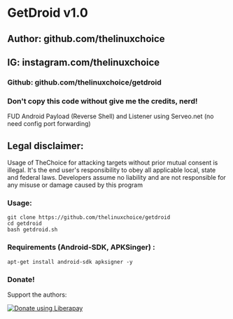 # GetDroid v1.0
## Author: github.com/thelinuxchoice
## IG: instagram.com/thelinuxchoice
### Github: github.com/thelinuxchoice/getdroid
### Don't copy this code without give me the credits, nerd! 

FUD Android Payload (Reverse Shell) and Listener using Serveo.net (no need config port forwarding)

## Legal disclaimer:
Usage of TheChoice for attacking targets without prior mutual consent is illegal. It's the end user's responsibility to obey all applicable local, state and federal laws. Developers assume no liability and are not responsible for any misuse or damage caused by this program 


### Usage:
```
git clone https://github.com/thelinuxchoice/getdroid
cd getdroid
bash getdroid.sh
```

### Requirements (Android-SDK, APKSinger) :
```
apt-get install android-sdk apksigner -y

```


### Donate!
Support the authors:

<noscript><a href="https://liberapay.com/thelinuxchoice/donate"><img alt="Donate using Liberapay" src="https://liberapay.com/assets/widgets/donate.svg"></a></noscript>
